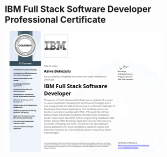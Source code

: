 # IBM Full Stack Software Developer Professional Certificate
![Course Completion certificate](https://github.com/BaeBischops/ibm_fullstack_software_developer/blob/main/imgs/certificate-1.png)
